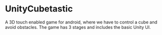 # UnityCubetastic
A 3D  touch enabled game for android, where we have to control a cube and avoid obstacles. The game has 3 stages and includes the basic Unity UI.
